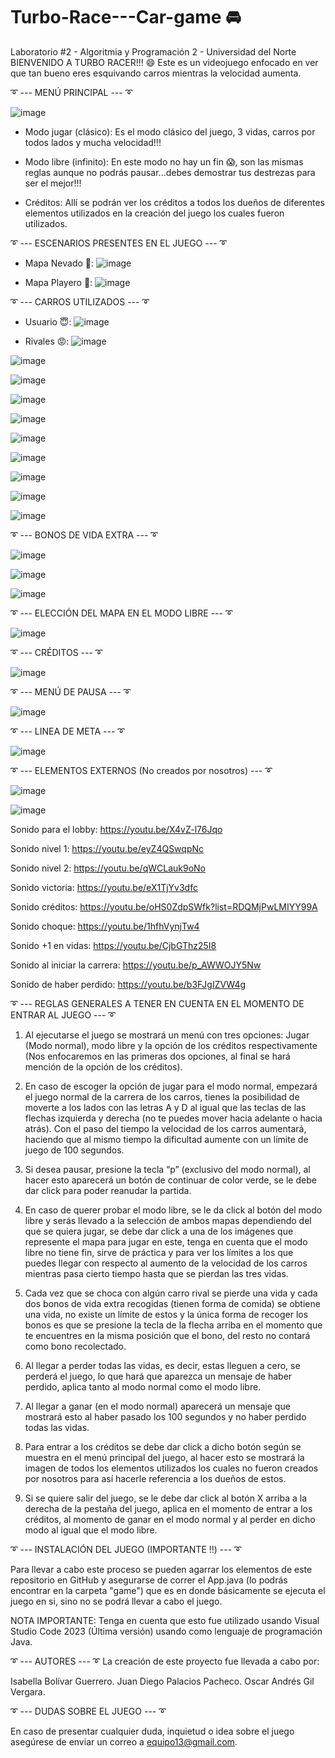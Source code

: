 # Turbo-Race---Car-game 🚘
Laboratorio #2 - Algoritmia y Programación 2 - Universidad del Norte
BIENVENIDO A TURBO RACER!!! 😄
Este es un videojuego enfocado en ver que tan bueno eres  esquivando carros mientras la velocidad aumenta.

➰ --- MENÚ PRINCIPAL --- ➰

![image](https://github.com/juandi0511/Turbo-Race---Car-game/assets/150086305/e74271db-a04f-4eaf-94bc-4b7b6b8fc30e)

- Modo jugar (clásico): Es el modo clásico del juego, 3 vidas, carros por todos lados y mucha velocidad!!!
  
- Modo libre (infinito): En este modo no hay un fin 😱, son las mismas reglas aunque no podrás pausar...debes demostrar tus destrezas para ser el mejor!!!
  
- Créditos: Allí se podrán ver los créditos a todos los dueños de diferentes elementos utilizados en la creación del juego los cuales fueron utilizados.
  
➰ --- ESCENARIOS PRESENTES EN EL JUEGO --- ➰

- Mapa Nevado 🥶:
![image](https://github.com/juandi0511/Turbo-Race---Car-game/assets/150086305/2f3585cf-29f3-4fc4-8aec-d5652351749e)

- Mapa Playero 🌴:
![image](https://github.com/juandi0511/Turbo-Race---Car-game/assets/150086305/01c488d4-14bf-4f27-88d2-cd75924f93e3)

➰ --- CARROS UTILIZADOS --- ➰

- Usuario 😇:
![image](https://github.com/juandi0511/Turbo-Race---Car-game/assets/150086305/d03cd3b0-4cb5-48bf-8556-2fbf8be967ee)

- Rivales 😡:
![image](https://github.com/juandi0511/Turbo-Race---Car-game/assets/150086305/992f9dd7-32f4-4551-9060-9c4ed73af67f)

![image](https://github.com/juandi0511/Turbo-Race---Car-game/assets/150086305/5761ad90-d9a8-4fe3-b9a5-2ff651781421)

![image](https://github.com/juandi0511/Turbo-Race---Car-game/assets/150086305/e1384b60-315d-4222-b875-a4b39568f5c2)

![image](https://github.com/juandi0511/Turbo-Race---Car-game/assets/150086305/3f10dd53-5489-439b-9a39-ae40ad84056a)

![image](https://github.com/juandi0511/Turbo-Race---Car-game/assets/150086305/c9dfd2bd-e260-491c-bc05-d518eae271cf)

![image](https://github.com/juandi0511/Turbo-Race---Car-game/assets/150086305/29bc8ce1-76f2-417a-a85b-018ad65a53da)

![image](https://github.com/juandi0511/Turbo-Race---Car-game/assets/150086305/6c139e32-b5ef-450a-88cd-57ead9c42ce5)

![image](https://github.com/juandi0511/Turbo-Race---Car-game/assets/150086305/61fe1a42-24bc-4158-b125-fed8fdbb171a)

![image](https://github.com/juandi0511/Turbo-Race---Car-game/assets/150086305/b2e2032e-81a8-4d8e-8758-8c0f72aac42d)

![image](https://github.com/juandi0511/Turbo-Race---Car-game/assets/150086305/92f8c25c-fe6e-4bcb-967f-a31f847e3926)

➰ --- BONOS DE VIDA EXTRA --- ➰

![image](https://github.com/juandi0511/Turbo-Race---Car-game/assets/150086305/ce88ac6c-9d11-4049-a059-6114c930cecd)

![image](https://github.com/juandi0511/Turbo-Race---Car-game/assets/150086305/f0a29808-85af-4c37-9cd5-96d78e418879)

![image](https://github.com/juandi0511/Turbo-Race---Car-game/assets/150086305/6d52c205-c8ab-4dd3-adcc-434a508535e9)

➰ --- ELECCIÓN DEL MAPA EN EL MODO LIBRE --- ➰

![image](https://github.com/juandi0511/Turbo-Race---Car-game/assets/150086305/9218932a-5dc9-4c12-8538-00ac8c04c04d)

➰ --- CRÉDITOS --- ➰

![image](https://github.com/juandi0511/Turbo-Race---Car-game/assets/150086305/ef9b8f5c-fa46-4189-bb8d-96c4efc10b3d)

➰ --- MENÚ DE PAUSA --- ➰

![image](https://github.com/juandi0511/Turbo-Race---Car-game/assets/150086305/3c952979-a5c1-4982-8b93-36cac35c06a8)

➰ --- LINEA DE META --- ➰

![image](https://github.com/juandi0511/Turbo-Race---Car-game/assets/150086305/dbf9e286-9a09-41e5-95c2-ebdf2b923bff)


➰ --- ELEMENTOS EXTERNOS (No creados por nosotros) --- ➰

![image](https://github.com/juandi0511/Turbo-Race---Car-game/assets/150086305/8e2904ae-19fa-4162-b04d-91ca8340ee39)

![image](https://github.com/juandi0511/Turbo-Race---Car-game/assets/150086305/9f4b6fa4-ee01-4437-869c-6bcd11030c1a)

Sonido para el lobby: https://youtu.be/X4vZ-l76Jqo 

Sonido nivel 1: https://youtu.be/eyZ4QSwqpNc 

Sonido nivel 2: https://youtu.be/qWCLauk9oNo 

Sonido victoria: https://youtu.be/eX1TjYv3dfc 

Sonido créditos: https://youtu.be/oHS0ZdpSWfk?list=RDQMjPwLMIYY99A 

Sonido choque: https://youtu.be/1hfhVynjTw4 

Sonido +1 en vidas: https://youtu.be/CjbGThz25I8 

Sonido al iniciar la carrera: https://youtu.be/p_AWWOJY5Nw 

Sonido de haber perdido: https://youtu.be/b3FJgIZVW4g

➰ --- REGLAS GENERALES A TENER EN CUENTA EN EL MOMENTO DE ENTRAR AL JUEGO --- ➰
1.	Al ejecutarse el juego se mostrará un menú con tres opciones: Jugar (Modo normal), modo libre y la opción de los créditos respectivamente (Nos enfocaremos en las primeras dos opciones, al final se hará mención de la opción de los créditos).

2.	En caso de escoger la opción de jugar para el modo normal, empezará el juego normal de la carrera de los carros, tienes la posibilidad de moverte a los lados con las letras A y D al igual que las teclas de las flechas izquierda y derecha (no te puedes mover hacia adelante o hacia atrás). Con el paso del tiempo la velocidad de los carros aumentará, haciendo que al mismo tiempo la dificultad aumente con un límite de juego de 100 segundos.

3.	Si desea pausar, presione la tecla “p” (exclusivo del modo normal), al hacer esto aparecerá un botón de continuar de color verde, se le debe dar click para poder reanudar la partida.

4.	En caso de querer probar el modo libre, se le da click al botón del modo libre y serás llevado a la selección de ambos mapas dependiendo del que se quiera jugar, se debe dar click a una de los imágenes que represente el mapa para jugar en este, tenga en cuenta que el modo libre no tiene fin, sirve de práctica y para ver los límites a los que puedes llegar con respecto al aumento de la velocidad de los carros mientras pasa cierto tiempo hasta que se pierdan las tres vidas.

5.	Cada vez que se choca con algún carro rival se pierde una vida y cada dos bonos de vida extra recogidas (tienen forma de comida) se obtiene una vida, no existe un límite de estos y la única forma de recoger los bonos es que se presione la tecla de la flecha arriba en el momento que te encuentres en la misma posición que el bono, del resto no contará como bono recolectado.

6.	Al llegar a perder todas las vidas, es decir, estas lleguen a cero, se perderá el juego, lo que hará que aparezca un mensaje de haber perdido, aplica tanto al modo normal como el modo libre.

7.	Al llegar a ganar (en el modo normal) aparecerá un mensaje que mostrará esto al haber pasado los 100 segundos y no haber perdido todas las vidas.

8.	Para entrar a los créditos se debe dar click a dicho botón según se muestra en el menú principal del juego, al hacer esto se mostrará la imagen de todos los elementos utilizados los cuales no fueron creados por nosotros para así hacerle referencia a los dueños de estos.

9.	Si se quiere salir del juego, se le debe dar click al botón X arriba a la derecha de la pestaña del juego, aplica en el momento de entrar a los créditos, al momento de ganar en el modo normal y al perder en dicho modo al igual que el modo libre.


➰ --- INSTALACIÓN DEL JUEGO (IMPORTANTE ‼️) --- ➰

Para llevar a cabo este proceso se pueden agarrar los elementos de este repositorio en GitHub
y asegurarse de correr el App.java (lo podrás encontrar en la carpeta "game") que es en donde básicamente se ejecuta el juego en si, sino
no se podrá llevar a cabo el juego.

NOTA IMPORTANTE: Tenga en cuenta que esto fue utilizado usando Visual Studio Code 2023 (Última versión) usando como
lenguaje de programación Java.

➰ --- AUTORES --- ➰
La creación de este proyecto fue llevada a cabo por:

Isabella Bolívar Guerrero.
Juan Diego Palacios Pacheco.
Oscar Andrés Gil Vergara.

➰ --- DUDAS SOBRE EL JUEGO --- ➰

En caso de presentar cualquier duda, inquietud o idea sobre el juego asegúrese de enviar un correo a equipo13@gmail.com.
